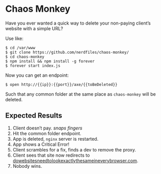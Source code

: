 # Chaos Monkey

Have you ever wanted a quick way to delete your non-paying client’s website 
with a simple URL?

Use like:

    $ cd /var/www
    $ git clone https://github.com/nerdfiles/chaos-monkey/
    $ cd chaos-monkey
    $ npm install && npm install -g forever
    $ forever start index.js

Now you can get an endpoint:

    $ open http://{{ip}}:{{port}}/axe/{{toBeDeleted}}

Such that any common folder at the same place as `chaos-monkey` will be 
deleted.

## Expected Results

1. Client doesn’t pay. *snaps fingers*
2. Hit the common folder endpoint.
3. App is deleted, `nginx` server is restarted.
4. App shows a Critical Error!
5. Client scrambles for a fix, finds a dev to remove the proxy.
6. Client sees that site now redirects to [dowebsitesneedtolookexactlythesameineverybrowser.com](http://dowebsitesneedtolookexactlythesameineverybrowser.com/).
7. Nobody wins.
